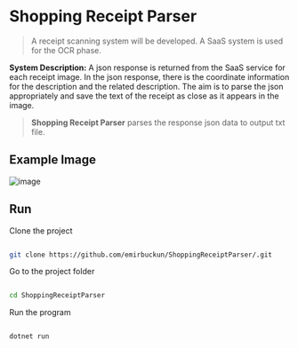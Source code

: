 # Shopping Receipt Parser

> A receipt scanning system will be developed. A SaaS system is used for the OCR phase.

**System Description:** A json response is returned from the SaaS service for each receipt image. In the json response, there is the coordinate information for the description and the related description. The aim is to parse the json appropriately and save the text of the receipt as close as it appears in the image.

> **Shopping Receipt Parser** parses the response json data to output txt file.

## Example Image

![image](https://github.com/emirbuckun/ShoppingReceiptParser/assets/63044078/0c6a6181-7271-4b4c-9090-86127e4a6ccc)


## Run

Clone the project

```bash

git clone https://github.com/emirbuckun/ShoppingReceiptParser/.git

```

Go to the project folder

```bash

cd ShoppingReceiptParser

```

Run the program

```bash

dotnet run

```

